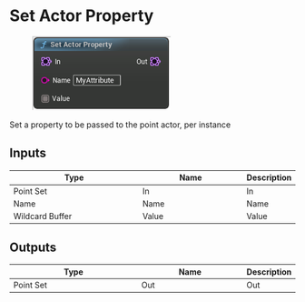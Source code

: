 # Set Actor Property

<div align="left" data-full-width="false">

<figure><img src="Set_Actor_Property.png" alt=""><figcaption></figcaption></figure>

</div>

Set a property to be passed to the point actor, per instance

## Inputs

<table>
<thead><tr><th width="250">Type</th><th width="200">Name</th><th>Description</th></tr></thead>
<tbody>
<tr><td>Point Set</td><td>In</td><td>In</td></tr>
<tr><td>Name</td><td>Name</td><td>Name</td></tr>
<tr><td>Wildcard Buffer</td><td>Value</td><td>Value</td></tr>
</tbody>
</table>

## Outputs

<table>
<thead><tr><th width="250">Type</th><th width="200">Name</th><th>Description</th></tr></thead>
<tbody>
<tr><td>Point Set</td><td>Out</td><td>Out</td></tr>
</tbody>
</table>